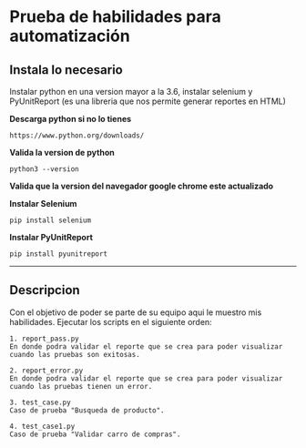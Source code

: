 # Prueba de habilidades para automatización

## Instala lo necesario

Instalar python en una version mayor a la 3.6, instalar selenium y PyUnitReport (es una libreria que nos permite generar reportes en HTML)

**Descarga python si no lo tienes**

    https://www.python.org/downloads/

**Valida la version de python**

    python3 --version

**Valida que la version del navegador google chrome este actualizado**

**Instalar Selenium**

    pip install selenium

**Instalar PyUnitReport**

    pip install pyunitreport

---

## Descripcion

Con el objetivo de poder se parte de su equipo aqui le muestro mis habilidades. Ejecutar los scripts en el siguiente orden:

    1. report_pass.py 
    En donde podra validar el reporte que se crea para poder visualizar cuando las pruebas son exitosas.

    2. report_error.py 
    En donde podra validar el reporte que se crea para poder visualizar cuando las pruebas tienen un error.

    3. test_case.py 
    Caso de prueba "Busqueda de producto".

    4. test_case1.py
    Caso de prueba "Validar carro de compras".